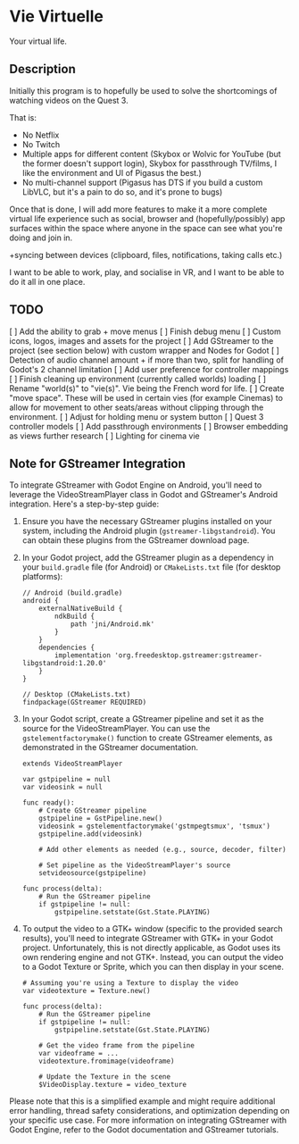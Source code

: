 # Vie Virtuelle
Your virtual life.

## Description

Initially this program is to hopefully be used to solve the shortcomings of watching videos on the Quest 3.

That is:

- No Netflix
- No Twitch
- Multiple apps for different content (Skybox or Wolvic for YouTube (but the former doesn't support login), Skybox for passthrough TV/films, I like the environment and UI of Pigasus the best.)
- No multi-channel support (Pigasus has DTS if you build a custom LibVLC, but it's a pain to do so, and it's prone to bugs)

Once that is done, I will add more features to make it a more complete virtual life experience such as social, browser and (hopefully/possibly) app surfaces within the space where anyone in the space can see what you're doing and join in.

+syncing between devices (clipboard, files, notifications, taking calls etc.)

I want to be able to work, play, and socialise in VR, and I want to be able to do it all in one place.

## TODO

[ ] Add the ability to grab + move menus
[ ] Finish debug menu
[ ] Custom icons, logos, images and assets for the project
[ ] Add GStreamer to the project (see section below) with custom wrapper and Nodes for Godot
[ ] Detection of audio channel amount + if more than two, split for handling of Godot's 2 channel limitation
[ ] Add user preference for controller mappings
[ ] Finish cleaning up environment (currently called worlds) loading
[ ] Rename "world(s)" to "vie(s)". Vie being the French word for life.
[ ] Create "move space". These will be used in certain vies (for example Cinemas) to allow for movement to other seats/areas without clipping through the environment.
[ ] Adjust for holding menu or system button
[ ] Quest 3 controller models
[ ] Add passthrough environments
[ ] Browser embedding as views further research
[ ] Lighting for cinema vie

## Note for GStreamer Integration

To integrate GStreamer with Godot Engine on Android, you'll need to leverage the VideoStreamPlayer class in Godot and GStreamer's Android integration. Here's a step-by-step guide:

1. Ensure you have the necessary GStreamer plugins installed on your system, including the Android plugin (`gstreamer-libgstandroid`). You can obtain these plugins from the GStreamer download page.

2.  In your Godot project, add the GStreamer plugin as a dependency in your `build.gradle` file (for Android) or `CMakeLists.txt` file (for desktop platforms):

    ```
    // Android (build.gradle)
    android {
        externalNativeBuild {
            ndkBuild {
                path 'jni/Android.mk'
            }
        }
        dependencies {
            implementation 'org.freedesktop.gstreamer:gstreamer-libgstandroid:1.20.0'
        }
    }

    // Desktop (CMakeLists.txt)
    findpackage(GStreamer REQUIRED)
    ```
    

3.  In your Godot script, create a GStreamer pipeline and set it as the source for the VideoStreamPlayer. You can use the `gstelementfactorymake()` function to create GStreamer elements, as demonstrated in the GStreamer documentation.

    ```gdscript
    extends VideoStreamPlayer

    var gstpipeline = null
    var videosink = null

    func ready():
        # Create GStreamer pipeline
        gstpipeline = GstPipeline.new()
        videosink = gstelementfactorymake('gstmpegtsmux', 'tsmux')
        gstpipeline.add(videosink)

        # Add other elements as needed (e.g., source, decoder, filter)

        # Set pipeline as the VideoStreamPlayer's source
        setvideosource(gstpipeline)

    func process(delta):
        # Run the GStreamer pipeline
        if gstpipeline != null:
            gstpipeline.setstate(Gst.State.PLAYING)
    ```

4.  To output the video to a GTK+ window (specific to the provided search results), you'll need to integrate GStreamer with GTK+ in your Godot project. Unfortunately, this is not directly applicable, as Godot uses its own rendering engine and not GTK+. Instead, you can output the video to a Godot Texture or Sprite, which you can then display in your scene.

    ```gdscript
    # Assuming you're using a Texture to display the video
    var videotexture = Texture.new()

    func process(delta):
        # Run the GStreamer pipeline
        if gstpipeline != null:
            gstpipeline.setstate(Gst.State.PLAYING)

        # Get the video frame from the pipeline
        var videoframe = ...
        videotexture.fromimage(videoframe)

        # Update the Texture in the scene
        $VideoDisplay.texture = video_texture
    ```

Please note that this is a simplified example and might require additional error handling, thread safety considerations, and optimization depending on your specific use case. For more information on integrating GStreamer with Godot Engine, refer to the Godot documentation and GStreamer tutorials.
